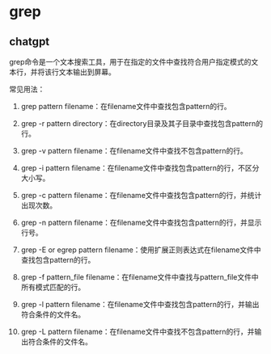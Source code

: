 # grep 
## chatgpt 
grep命令是一个文本搜索工具，用于在指定的文件中查找符合用户指定模式的文本行，并将该行文本输出到屏幕。

常见用法：

1. grep pattern filename：在filename文件中查找包含pattern的行。

2. grep -r pattern directory：在directory目录及其子目录中查找包含pattern的行。

3. grep -v pattern filename：在filename文件中查找不包含pattern的行。

4. grep -i pattern filename：在filename文件中查找包含pattern的行，不区分大小写。

5. grep -c pattern filename：在filename文件中查找包含pattern的行，并统计出现次数。

6. grep -n pattern filename：在filename文件中查找包含pattern的行，并显示行号。

7. grep -E or egrep pattern filename：使用扩展正则表达式在filename文件中查找包含pattern的行。

8. grep -f pattern_file filename：在filename文件中查找与pattern_file文件中所有模式匹配的行。

9. grep -l pattern filename：在filename文件中查找包含pattern的行，并输出符合条件的文件名。

10. grep -L pattern filename：在filename文件中查找不包含pattern的行，并输出符合条件的文件名。
